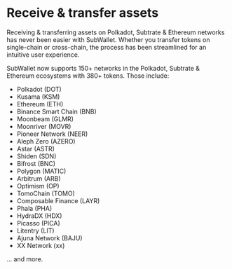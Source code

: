 # Receive & transfer assets

Receiving & transferring assets on Polkadot, Subtrate & Ethereum networks has never been easier with SubWallet. Whether you transfer tokens on single-chain or cross-chain, the process has been streamlined for an intuitive user experience.&#x20;

SubWallet now supports 150+ networks in the Polkadot, Subtrate & Ethereum ecosystems with 380+ tokens. Those include:&#x20;

* Polkadot (DOT)
* Kusama (KSM)
* Ethereum (ETH)
* Binance Smart Chain (BNB)
* Moonbeam (GLMR)
* Moonriver (MOVR)
* Pioneer Network (NEER)
* Aleph Zero (AZERO)
* Astar (ASTR)
* Shiden (SDN)
* Bifrost (BNC)
* Polygon (MATIC)
* Arbitrum (ARB)
* Optimism (OP)
* TomoChain (TOMO)
* Composable Finance (LAYR)
* Phala (PHA)
* HydraDX (HDX)
* Picasso (PICA)
* Litentry (LIT)
* Ajuna Network (BAJU)
* XX Network (xx)&#x20;

… and more.
